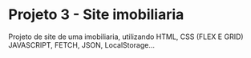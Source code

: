 # Projeto 3 - Site imobiliaria

Projeto de site de uma imobiliaria, utilizando HTML, CSS (FLEX E GRID) JAVASCRIPT, FETCH, JSON, LocalStorage...